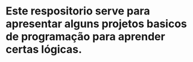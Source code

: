 # Este respositorio serve para apresentar alguns projetos basicos de programação para aprender certas lógicas.
